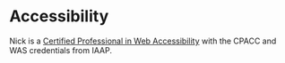 # Accessibility

Nick is a [Certified Professional in Web Accessibility](https://www.accessibilityassociation.org/cpwa) with the CPACC and WAS credentials from IAAP.